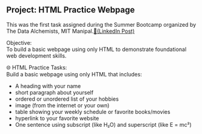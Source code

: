 ## Project: HTML Practice Webpage
This was the first task assigned during the Summer Bootcamp organized by The Data Alchemists, MIT Manipal.<a href="https://www.linkedin.com/posts/the-data-alchemists_summerschool-summertime-summerbootcamp-activity-7332383806831697922-dD7x?utm_source=share&utm_medium=member_desktop&rcm=ACoAAE_892UB8vOg5qCNNPIMlg5rCY2lb7osrxE">🔗(LinkedIn Post)</a> <br>

Objective:<br>
To build a basic webpage using only HTML to demonstrate foundational web development skills. <br>

<p>
🌐 HTML Practice Tasks:<br>
Build a basic webpage using only HTML that includes:
</p>
<ul>
<li>A heading with your name</li>
<li>short paragraph about yourself</li>
<li>ordered or unordered list of your hobbies</li>
<li>image (from the internet or your own)</li>
<li>table showing your weekly schedule or favorite books/movies</li>
<li>hyperlink to your favorite website</li>
<li>One sentence using subscript (like H₂O) and superscript (like E = mc²)</li>
</ul>
